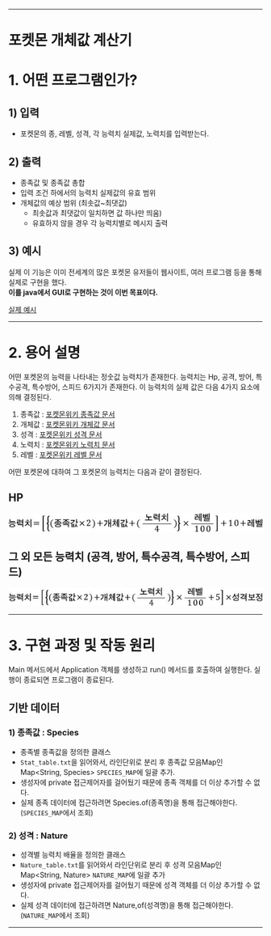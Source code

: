 
---

# 포켓몬 개체값 계산기

# 1. 어떤 프로그램인가?

## 1) 입력
- 포켓몬의 종, 레벨, 성격, 각 능력치 실제값, 노력치를 입력받는다.

## 2) 출력
- 종족값 및 종족값 총합
- 입력 조건 하에서의 능력치 실제값의 유효 범위
- 개체값의 예상 범위 (최솟값~최댓값)
  - 최솟값과 최댓값이 일치하면 값 하나만 띄움)
  - 유효하지 않을 경우 각 능력치별로 메시지 출력

## 3) 예시
실제 이 기능은 이미 전세계의 많은 포켓몬 유저들이 웹사이트, 여러 프로그램 등을 통해 실제로 구현을 했다.  
**이를 java에서 GUI로 구현하는 것이 이번 목표이다.**

<a href="https://pycosites.com/pkmn/ivcalc.php" target="_blank">실제 예시</a>

---

# 2. 용어 설명

어떤 포켓몬의 능력을 나타내는 정숫값 능력치가 존재한다.
능력치는 Hp, 공격, 방어, 특수공격, 특수방어, 스피드 6가지가 존재한다.
이 능력치의 실제 값은 다음 4가지 요소에 의해 결정된다.

1. 종족값 : <a href="https://pokemon.fandom.com/ko/wiki/%EC%A2%85%EC%A1%B1%EA%B0%92" target="_blank"> 포켓몬위키 종족값 문서</a>
2. 개체값 : <a href="https://pokemon.fandom.com/ko/wiki/%EA%B0%9C%EC%B2%B4%EA%B0%92" target="_blank"> 포켓몬위키 개체값 문서</a>
3. 성격 : <a href="https://pokemon.fandom.com/ko/wiki/%EC%84%B1%EA%B2%A9" target="_blank"> 포켓몬위키 성격 문서</a>
4. 노력치 : <a href="https://pokemon.fandom.com/ko/wiki/%EB%85%B8%EB%A0%A5%EC%B9%98" target="_blank"> 포켓몬위키 노력치 문서</a>
5. 레벨 : <a href="https://pokemon.fandom.com/ko/wiki/%EB%A0%88%EB%B2%A8" target="_blank"> 포켓몬위키 레벨 문서</a>

어떤 포켓몬에 대하여 그 포켓몬의 능력치는 다음과 같이 결정된다.

## HP
![hp실수치](src/img/HP실수치.jpg)

## 그 외 모든 능력치 (공격, 방어, 특수공격, 특수방어, 스피드)
![능력치실수치](src/img/능력치실수치.jpg)

---

# 3. 구현 과정 및 작동 원리

Main 메서드에서 Application 객체를 생성하고 run() 메서드를 호출하여 실행한다.
실행이 종료되면 프로그램이 종료된다.

## 기반 데이터
### 1) 종족값 : Species
- 종족별 종족값을 정의한 클래스
- `Stat_table.txt`을 읽어와서, 라인단위로 분리 후 종족값 모음Map인 Map<String, Species> `SPECIES_MAP`에 일괄 추가.
- 생성자에 private 접근제어자를 걸어뒀기 때문에 종족 객체를 더 이상 추가할 수 없다.
- 실제 종족 데이터에 접근하려면 Species.of(종족명)을 통해 접근해야한다. (`SPECIES_MAP`에서 조회)

### 2) 성격 : Nature
- 성격별 능력치 배율을 정의한 클래스
- `Nature_table.txt`를 읽어와서 라인단위로 분리 후 성격 모음Map인 Map<String, Nature> `NATURE_MAP`에 일괄 추가
- 생성자에 private 접근제어자를 걸어뒀기 때문에 성격 객체를 더 이상 추가할 수 없다.
- 실제 성격 데이터에 접근하려면 Nature,of(성격명)을 통해 접근해야한다. (`NATURE_MAP`에서 조회)

---